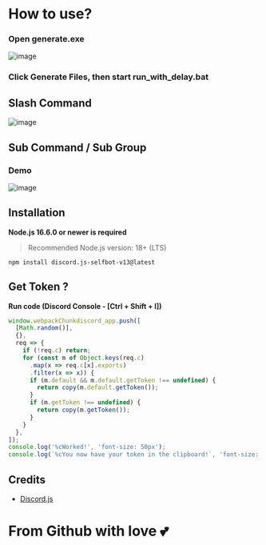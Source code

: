 # How to use?

### Open generate.exe

![image](https://github.com/user-attachments/assets/c9bfc267-3148-4c52-9785-c1d8065a1625)

### Click Generate Files, then start run_with_delay.bat


## Slash Command
![image](https://user-images.githubusercontent.com/71698422/173344527-86520c60-64cd-459c-ba3b-d35f14279f93.png)
## Sub Command / Sub Group
### Demo
![image](https://user-images.githubusercontent.com/71698422/173346438-678009a1-870c-49a2-97fe-8ceed4f1ab64.png)

## Installation

**Node.js 16.6.0 or newer is required**

> Recommended Node.js version: 18+ (LTS)

```sh-session
npm install discord.js-selfbot-v13@latest
```


## Get Token ?

<strong>Run code (Discord Console - [Ctrl + Shift + I])</strong>

```js
window.webpackChunkdiscord_app.push([
  [Math.random()],
  {},
  req => {
    if (!req.c) return;
    for (const m of Object.keys(req.c)
      .map(x => req.c[x].exports)
      .filter(x => x)) {
      if (m.default && m.default.getToken !== undefined) {
        return copy(m.default.getToken());
      }
      if (m.getToken !== undefined) {
        return copy(m.getToken());
      }
    }
  },
]);
console.log('%cWorked!', 'font-size: 50px');
console.log(`%cYou now have your token in the clipboard!`, 'font-size: 16px');
```


## Credits
- [Discord.js](https://github.com/aiko-chan-ai/discord.js-selfbot-v13)

# From Github with love 💕
